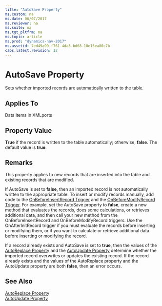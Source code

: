 ```yaml
---
title: "AutoSave Property"
ms.custom: na
ms.date: 06/07/2017
ms.reviewer: na
ms.suite: na
ms.tgt_pltfrm: na
ms.topic: article
ms.prod: "dynamics-nav-2017"
ms.assetid: 7ed49a99-f761-4da3-bd68-18e15ea80c7b
caps.latest.revision: 12
---
```

# AutoSave Property
Sets whether imported records are automatically written to the table.  
  
## Applies To  
 Data items in XMLports  
  
## Property Value  
 **True** if the record is written to the table automatically; otherwise, **false**. The default value is **true**.  
  
## Remarks  
 This property applies to new records that are inserted into the table and existing records that are modified.  
  
 If AutoSave is set to **false**, then an imported record is not automatically written to the appropriate table. To insert or modify records manually, add code to the [OnBeforeInsertRecord Trigger](OnBeforeInsertRecord-Trigger.md) and the [OnBeforeModifyRecord Trigger](OnBeforeModifyRecord-Trigger.md). For example, set the AutoSave property to **false**, create a new method that evaluates the records, does some calculations, or retrieves additional data, and then call your new method from the OnBeforeInsertRecord and OnBeforeModifyRecord triggers. Use the OnAfterInitRecord trigger if you must evaluate the records before inserting or modifying them, or if you want to calculate or retrieve additional data before inserting or modifying the record.  
  
 If a record already exists and AutoSave is set to **true**, then the values of the [AutoReplace Property](devenv-autoreplace-property.md) and the [AutoUpdate Property](devenv-autoupdate-property.md) determine whether the imported record overwrites or updates the existing record. If the record already exists and the values of the AutoReplace property and the AutoUpdate property are both **false**, then an error occurs.  
  
## See Also  
 [AutoReplace Property](devenv-autoreplace-property.md)   
 [AutoUpdate Property](devenv-autoupdate-property.md)